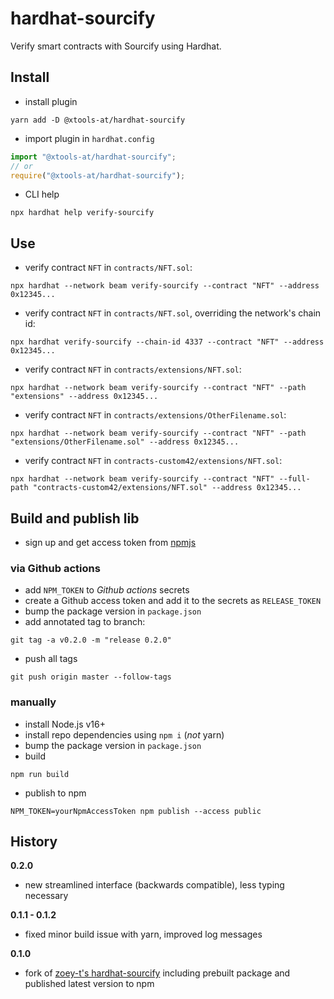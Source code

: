 # hardhat-sourcify
Verify smart contracts with Sourcify using Hardhat.

## Install

- install plugin
```shell
yarn add -D @xtools-at/hardhat-sourcify
```
- import plugin in `hardhat.config`
```typescript
import "@xtools-at/hardhat-sourcify";
// or
require("@xtools-at/hardhat-sourcify");
```
- CLI help
```shell
npx hardhat help verify-sourcify
```

## Use

- verify contract `NFT` in `contracts/NFT.sol`:
```shell
npx hardhat --network beam verify-sourcify --contract "NFT" --address 0x12345...
```
- verify contract `NFT` in `contracts/NFT.sol`, overriding the network's chain id:
```shell
npx hardhat verify-sourcify --chain-id 4337 --contract "NFT" --address 0x12345...
```
- verify contract `NFT` in `contracts/extensions/NFT.sol`:
```shell
npx hardhat --network beam verify-sourcify --contract "NFT" --path "extensions" --address 0x12345...
```
- verify contract `NFT` in `contracts/extensions/OtherFilename.sol`:
```shell
npx hardhat --network beam verify-sourcify --contract "NFT" --path "extensions/OtherFilename.sol" --address 0x12345...
```
- verify contract `NFT` in `contracts-custom42/extensions/NFT.sol`:
```shell
npx hardhat --network beam verify-sourcify --contract "NFT" --full-path "contracts-custom42/extensions/NFT.sol" --address 0x12345...
```

## Build and publish lib

- sign up and get access token from [npmjs](https://npmjs.com)

### via Github actions

- add `NPM_TOKEN` to _Github actions_ secrets
- create a Github access token and add it to the secrets as `RELEASE_TOKEN`
- bump the package version in `package.json`
- add annotated tag to branch:
```shell
git tag -a v0.2.0 -m "release 0.2.0"
```
- push all tags
```shell
git push origin master --follow-tags
```

### manually

- install Node.js v16+
- install repo dependencies using `npm i` (_not_ yarn)
- bump the package version in `package.json`
- build
```shell
npm run build
```
- publish to npm
```shell
NPM_TOKEN=yourNpmAccessToken npm publish --access public
```

## History

**0.2.0**

- new streamlined interface (backwards compatible), less typing necessary

**0.1.1 - 0.1.2**

- fixed minor build issue with yarn, improved log messages

**0.1.0**

- fork of [zoey-t's hardhat-sourcify](https://github.com/zoey-t/hardhat-sourcify) including prebuilt package and published latest version to npm
